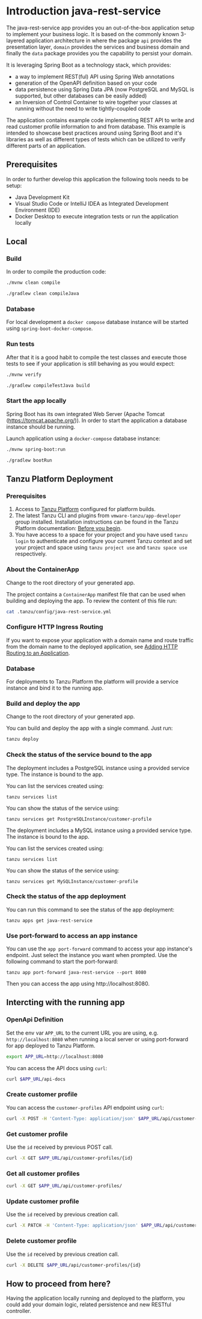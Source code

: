 # Introduction java-rest-service

The java-rest-service app provides you an out-of-the-box application setup to implement your business logic.
It is based on the commonly known 3-layered application architecture in where the package `api` provides the
presentation layer, `domain` provides the services and business domain and finally the `data` package provides
you the capability to persist your domain.

It is leveraging Spring Boot as a technology stack, which provides:
- a way to implement REST(ful) API using Spring Web annotations
- generation of the OpenAPI definition based on your code
- data persistence using Spring Data JPA (now PostgreSQL and MySQL is supported, but other databases can be easily added)
- an Inversion of Control Container to wire together your classes at running without the need to write tightly-coupled code

The application contains example code implementing REST API to write and read customer profile information to and from 
database. This example is intended to showcase best practices around using Spring Boot and it's libraries as well as
different types of tests which can be utilized to verify different parts of an application.

## Prerequisites

In order to further develop this application the following tools needs to be setup:
- Java Development Kit
- Visual Studio Code or IntelliJ IDEA as Integrated Development Environment (IDE)
- Docker Desktop to execute integration tests or run the application locally

## Local

### Build

In order to compile the production code:

<!--- #IF(#buildTool == 'maven') -->
```bash
./mvnw clean compile
```
<!--- #ELSE -->
```bash
./gradlew clean compileJava
```
<!--- #ENDIF -->

### Database

For local development a `docker compose` database instance will be started using `spring-boot-docker-compose`. 

### Run tests

After that it is a good habit to compile the test classes and execute those tests to see if your application is still behaving as you would expect:

<!--- #IF(#buildTool == 'maven') -->
```bash
./mvnw verify
```
<!--- #ELSE -->
```bash
./gradlew compileTestJava build
```
<!--- #ENDIF -->

### Start the app locally

Spring Boot has its own integrated Web Server (Apache Tomcat (https://tomcat.apache.org/)). In order 
to start the application a database instance should be running.

Launch application using a `docker-compose` database instance:

<!--- #IF(#buildTool == 'maven') -->
```bash
./mvnw spring-boot:run
```
<!--- #ELSE -->
```bash
./gradlew bootRun
```
<!--- #ENDIF -->

## Tanzu Platform Deployment

### Prerequisites

1. Access to [Tanzu Platform](https://docs.vmware.com/en/VMware-Tanzu-Platform/index.html) configured for platform builds.
1. The latest Tanzu CLI and plugins from `vmware-tanzu/app-developer` group installed. Installation instructions can be found in the Tanzu Platform documentation: [Before you begin](https://docs.vmware.com/en/VMware-Tanzu-Platform/SaaS/create-manage-apps-tanzu-platform-k8s/getting-started-deploy-app-to-space.html#before-you-begin-0).
1. You have access to a space for your project and you have used `tanzu login` to authenticate and configure your current Tanzu context and set your project and space using `tanzu project use` and `tanzu space use` respectively.

### About the ContainerApp

Change to the root directory of your generated app.

The project contains a `ContainerApp` manifest file that can be used when building and deploying the app. To review the content of this file run:

```sh
cat .tanzu/config/java-rest-service.yml
```

### Configure HTTP Ingress Routing

If you want to expose your application with a domain name and route traffic from the domain name to the deployed application, see [Adding HTTP Routing to an Application](https://docs.vmware.com/en/VMware-Tanzu-Platform/SaaS/create-manage-apps-tanzu-platform-k8s/how-to-ingress-to-app.html).

### Database

For deployments to Tanzu Platform the platform will provide a service instance and bind it to the running app. 

### Build and deploy the app

Change to the root directory of your generated app.

You can build and deploy the app with a single command.
Just run:

```sh
tanzu deploy
```

### Check the status of the service bound to the app

<!--- #IF(#databaseType == 'postgres') -->
The deployment includes a PostgreSQL instance using a provided service type.
The instance is bound to the app.

You can list the services created using:

```shell
tanzu services list
```

You can show the status of the service using:

```shell
tanzu services get PostgreSQLInstance/customer-profile
```
<!--- #ELSE -->
The deployment includes a MySQL instance using a provided service type.
The instance is bound to the app.

You can list the services created using:

```shell
tanzu services list
```

You can show the status of the service using:

```shell
tanzu services get MySQLInstance/customer-profile
```
<!--- #ENDIF -->

### Check the status of the app deployment

You can run this command to see the status of the app deployment:

```shell
tanzu apps get java-rest-service
```

### Use port-forward to access an app instance

You can use the `app port-forward` command to access your app instance's endpoint.
Just select the instance you want when prompted.
Use the following command to start the port-forward:

```shell
tanzu app port-forward java-rest-service --port 8080
```

Then you can access the app using http://localhost:8080.

## Intercting with the running app

### OpenApi Definition

Set the env var `APP_URL` to the current URL you are using, e.g. `http://localhost:8080` when running a local server or using port-forward for app deployed to Tanzu Platform.

```bash
export APP_URL=http://localhost:8080
```

You can access the API docs using `curl`:

```bash
curl $APP_URL/api-docs  
```

### Create customer profile

You can access the `customer-profiles` API endpoint using `curl`:

```bash
curl -X POST -H 'Content-Type: application/json' $APP_URL/api/customer-profiles -d '{"firstName": "Joe", "lastName": "Doe", "email": "joe.doe@test.org"}'
```

### Get customer profile

Use the `id` received by previous POST call.
```bash
curl -X GET $APP_URL/api/customer-profiles/{id}
```

### Get all customer profiles

```bash
curl -X GET $APP_URL/api/customer-profiles/
```

### Update customer profile

Use the `id` received by previous creation call.
```bash
curl -X PATCH -H 'Content-Type: application/json' $APP_URL/api/customer-profiles/{id} -d '{"firstName": "Jane", "lastName": "Little"}'
```

### Delete customer profile

Use the `id` received by previous creation call.
```bash
curl -X DELETE $APP_URL/api/customer-profiles/{id}
```

## How to proceed from here?

Having the application locally running and deployed to the platform, you could add your domain logic, related persistence and new RESTful controller.
